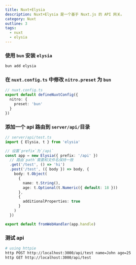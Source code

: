 ```yaml
---
title: Nuxt+Elysia
description: Nuxt+Elysia 是一个基于 Nuxt.js 的 API 网关。
category: Nuxt
outline: 3
tags:
  - nuxt
  - elysia
---
```


### 使用 `bun` 安装 `elysia`

```sh
bun add elysia
```

### 在 `nuxt.config.ts` 中修改 `nitro.preset` 为 `bun`

```ts
// nuxt.config.ts
export default defineNuxtConfig({
  nitro: {
    preset: 'bun'
  }
})
```

### 添加一个 api 路由到 `server/api/`目录

```ts
// server/api/test.ts
import { Elysia, t } from 'elysia'

// 设置`prefix`为`/api`
const app = new Elysia({ prefix: '/api' })
  // 路由`path`需要和文件名保持一致
  .get('/test', () => 'hi')
  .post('/test', ({ body }) => body, {
    body: t.Object(
      {
        name: t.String(),
        age: t.Optional(t.Numeric({ default: 18 }))
      },
      {
        additionalProperties: true
      }
    )
  })

export default fromWebHandler(app.handle)
```

### 测试 api

```sh
# using httpie
http POST http://localhost:3000/api/test name=John age=25
http GET http://localhost:3000/api/test
```
